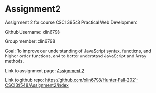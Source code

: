 # Assignment2
Assignment 2 for course CSCI 39548 Practical Web Development

Github Username: xlin6798

Group member: xlin6798

Goal: To improve our understanding of JavaScript syntax, functions, and higher-order functions, and to better understand JavaScript and Array methods.

Link to assignment page: [Assignment 2](https://docs.google.com/document/d/1e4i4AOl5PmCJ9xzR-94gEegwvvwRw6eqAe0VZHOz5to/edit)

Link to github repo: https://github.com/xlin6798/Hunter-Fall-2021-CSCI39548/Assignment2/index